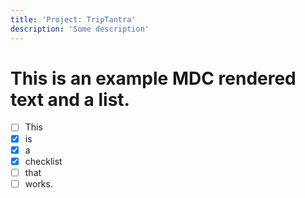 ```yaml
---
title: 'Project: TripTantra'
description: 'Some description'
---
```


# This is an example MDC rendered text and a list.

- [ ] This
- [x] is
- [x] a
- [x] checklist
- [ ] that
- [ ] works.
